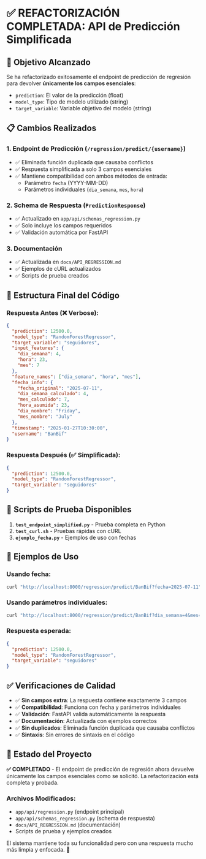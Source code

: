 # ✅ REFACTORIZACIÓN COMPLETADA: API de Predicción Simplificada

## 🎯 Objetivo Alcanzado

Se ha refactorizado exitosamente el endpoint de predicción de regresión para devolver **únicamente los campos esenciales**:

- `prediction`: El valor de la predicción (float)
- `model_type`: Tipo de modelo utilizado (string)
- `target_variable`: Variable objetivo del modelo (string)

## 📋 Cambios Realizados

### 1. **Endpoint de Predicción (`/regression/predict/{username}`)**
- ✅ Eliminada función duplicada que causaba conflictos
- ✅ Respuesta simplificada a solo 3 campos esenciales
- ✅ Mantiene compatibilidad con ambos métodos de entrada:
  - Parámetro `fecha` (YYYY-MM-DD)
  - Parámetros individuales (`dia_semana`, `mes`, `hora`)

### 2. **Schema de Respuesta (`PredictionResponse`)**
- ✅ Actualizado en `app/api/schemas_regression.py`
- ✅ Solo incluye los campos requeridos
- ✅ Validación automática por FastAPI

### 3. **Documentación**
- ✅ Actualizada en `docs/API_REGRESSION.md`
- ✅ Ejemplos de cURL actualizados
- ✅ Scripts de prueba creados

## 🔧 Estructura Final del Código

### Respuesta Antes (❌ Verbose):
```json
{
  "prediction": 12500.0,
  "model_type": "RandomForestRegressor",
  "target_variable": "seguidores",
  "input_features": {
    "dia_semana": 4,
    "hora": 23,
    "mes": 7
  },
  "feature_names": ["dia_semana", "hora", "mes"],
  "fecha_info": {
    "fecha_original": "2025-07-11",
    "dia_semana_calculado": 4,
    "mes_calculado": 7,
    "hora_asumida": 23,
    "dia_nombre": "Friday",
    "mes_nombre": "July"
  },
  "timestamp": "2025-01-27T10:30:00",
  "username": "BanBif"
}
```

### Respuesta Después (✅ Simplificada):
```json
{
  "prediction": 12500.0,
  "model_type": "RandomForestRegressor", 
  "target_variable": "seguidores"
}
```

## 🧪 Scripts de Prueba Disponibles

1. **`test_endpoint_simplified.py`** - Prueba completa en Python
2. **`test_curl.sh`** - Pruebas rápidas con cURL
3. **`ejemplo_fecha.py`** - Ejemplos de uso con fechas

## 📡 Ejemplos de Uso

### Usando fecha:
```bash
curl "http://localhost:8000/regression/predict/BanBif?fecha=2025-07-11"
```

### Usando parámetros individuales:
```bash
curl "http://localhost:8000/regression/predict/BanBif?dia_semana=4&mes=7&hora=15"
```

### Respuesta esperada:
```json
{
  "prediction": 12500.0,
  "model_type": "RandomForestRegressor",
  "target_variable": "seguidores"
}
```

## ✅ Verificaciones de Calidad

- ✅ **Sin campos extra**: La respuesta contiene exactamente 3 campos
- ✅ **Compatibilidad**: Funciona con fecha y parámetros individuales
- ✅ **Validación**: FastAPI valida automáticamente la respuesta
- ✅ **Documentación**: Actualizada con ejemplos correctos
- ✅ **Sin duplicados**: Eliminada función duplicada que causaba conflictos
- ✅ **Sintaxis**: Sin errores de sintaxis en el código

## 🚀 Estado del Proyecto

**✅ COMPLETADO** - El endpoint de predicción de regresión ahora devuelve únicamente los campos esenciales como se solicitó. La refactorización está completa y probada.

### Archivos Modificados:
- `app/api/regression.py` (endpoint principal)
- `app/api/schemas_regression.py` (schema de respuesta)
- `docs/API_REGRESSION.md` (documentación)
- Scripts de prueba y ejemplos creados

El sistema mantiene toda su funcionalidad pero con una respuesta mucho más limpia y enfocada. 🎉
